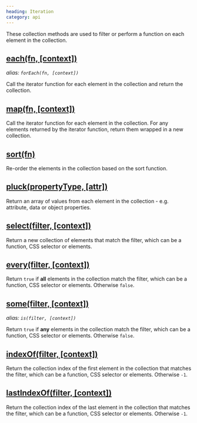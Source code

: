 ```yaml
--- 
heading: Iteration
category: api
---
```


These collection methods are used to filter or perform a function on each element in the collection.


## [each(fn, \[context\])](/api/each/)
_alias: `forEach(fn, [context])`_

Call the iterator function for each element in the collection and return the collection.


## [map(fn, \[context\])](/api/map/)

Call the iterator function for each element in the collection. For any elements returned by the iterator function, return them wrapped in a new collection.


## [sort(fn)](/api/sort/)

Re-order the elements in the collection based on the sort function.


## [pluck(propertyType, \[attr\])](/api/pluck/)

Return an array of values from each element in the collection - e.g. attribute, data or object properties.


## [select(filter, \[context\])](/api/select/)

Return a new collection of elements that match the filter, which can be a function, CSS selector or elements.


## [every(filter, \[context\])](/api/every/)

Return `true` if **all** elements in the collection match the filter, which can be a function, CSS selector or elements. Otherwise `false`.


## [some(filter, \[context\])](/api/some/)
_alias: `is(filter, [context])`_

Return `true` if **any** elements in the collection match the filter, which can be a function, CSS selector or elements. Otherwise `false`.


## [indexOf(filter, \[context\])](/api/indexOf/)

Return the collection index of the first element in the collection that matches the filter, which can be a function, CSS selector or elements. Otherwise `-1`.


## [lastIndexOf(filter, \[context\])](/api/lastIndexOf/)
<!-- TODO: create lastIndexOf -->

Return the collection index of the last element in the collection that matches the filter, which can be a function, CSS selector or elements. Otherwise `-1`.
